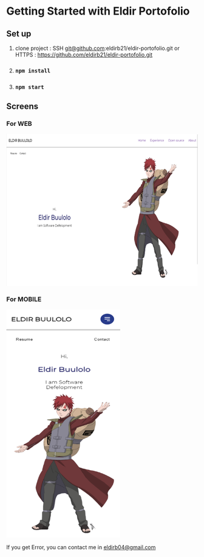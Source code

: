 # Getting Started with Eldir Portofolio

## Set up

1.  clone project : SSH git@github.com:eldirb21/eldir-portofolio.git or HTTPS : https://github.com/eldirb21/eldir-portofolio.git
2.  ### `npm install`
3.  ### `npm start`

## Screens

### For WEB

<!-- ![Alt text](https://github.com/eldirb21/eldir-portofolio/tree/final/src/assets/screenshot/home.png 250x250) -->
<img src="https://github.com/eldirb21/eldir-portofolio/blob/dev/src/assets/screenshot/home.png"   height="400">

### For MOBILE

<!-- ![Alt text](https://github.com/eldirb21/eldir-portofolio/tree/final/src/assets/screenshot/home-mobile.png 250x250) -->
<img src="https://github.com/eldirb21/eldir-portofolio/blob/dev/src/assets/screenshot/home-mobile.png" width="300" height="600">


If you get Error, you can contact me in eldirb04@gmail.com
